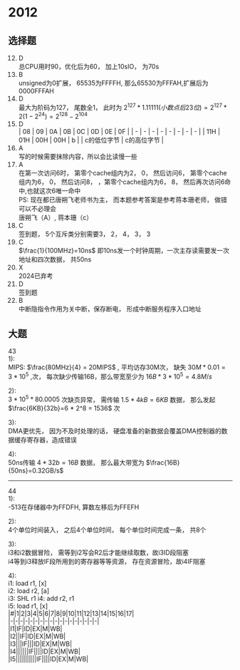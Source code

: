# 2012
## 选择题  
12. D  
总CPU用时90，优化后为60， 加上10sIO， 为70s  
13. B  
unsigned为0扩展， 65535为FFFFH, 那么65530为FFFAH,扩展后为0000FFFAH  
14. D  
最大为阶码为127， 尾数全1， 此时为 $2^{127} * 1.11111(小数点后23位) = 2^{127}*2(1-2^{24})=2^{128}-2^{104}$  
15. D  
    | 08 | 09 | 0A | 0B | 0C | 0D | 0E | 0F |
    | - | - | - | - | - | - | - | - |
    | 11H | 01H | 00H | 00H | b |  | c的低位字节 | c的高位字节 |  
16. A  
写的时候需要抹除内容，所以会比读慢一些  
17. A  
在第一次访问6时， 第零个cache组内为2， 0， 然后访问6， 第零个cache组内为6， 0， 然后访问8， ，第零个cache组内为6， 8， 然后再次访问6命中,也就这次6唯一命中  
PS: 现在都已唐朔飞老师书为主， 而本题参考答案是参考蒋本珊老师， 做错可以不必理会  
唐朔飞（A）, 蒋本珊（c）
18. C  
签到题， 5个互斥类分别需要3， 2， 4， 3， 3  
19. C  
$\frac{1}{100MHz}=10ns$ 即10ns发一个时钟周期，一次主存读需要发一次地址和四次数据， 共50ns  
20. X  
2024已弃考  
21. D  
签到题  
22. B  
中断隐指令作用为关中断，保存断电， 形成中断服务程序入口地址  
## 大题  
43  
1):  
MIPS:  $\frac{80MHz}{4} = 20MIPS$ , 平均访存30M次， 缺失 $30M * 0.01 = 3 * 10^5$ ,次， 每次缺少传输16B，那么带宽至少为 $16B * 3 * 10^5 = 4.8M/s$  

2):  
$3 * 10^5 *8 0.0005% = 1.5$ 次缺页异常， 需传输 $1.5 * 4kB = 6KB$ 数据， 那么发起 $\frac{6KB}{32b}=6 * 2^8 = 1536$ 次  

3):  
DMA更优先， 因为不及时处理的话， 硬盘准备的新数据会覆盖DMA控制器的数据缓存寄存器，造成错误  

4):  
50ns传输 $4 * 32b = 16B$ 数据， 那么最大带宽为 $\frac{16B}{50ns}=0.32GB/s$   
***
44  
1):  
-513在存储器中为FFDFH, 算数左移后为FFEFH  

2):  
4个单位时间装入， 之后4个单位时间， 每个单位时间完成一条， 共8个  

3):  
i3和i2数据冒险， 需等到i2写会R2后才能继续取数，故i3ID段阻塞  
i4等到i3释放IF段所用到的寄存器等等资源， 存在资源冒险，故i4IF阻塞  

4):  
i1: load r1, [x]  
i2: load r2, [a]  
i3: SHL r1 
i4: add r2, r1  
i5: load r1, [x]  
|#|1|2|3|4|5|6|7|8|9|10|11|12|13|14|15|16|17|  
|-|-|-|-|-|-|-|-|-|-|-|-|-|-|-|-|-|-|  
|I1|IF|ID|EX|M|WB|  
|I2||IF|ID|EX|M|WB|  
|I3|||IF|||ID|EX|M|WB|  
|I4||||||IF||||ID|EX|M|WB|  
|I5||||||||||IF||||ID|EX|M|WB|  